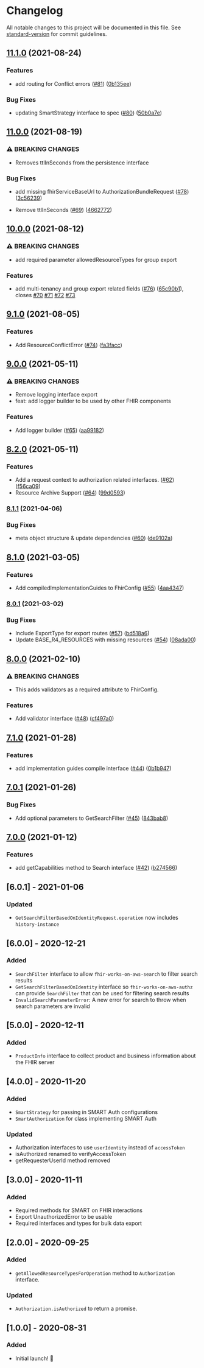 # Changelog

All notable changes to this project will be documented in this file. See [standard-version](https://github.com/conventional-changelog/standard-version) for commit guidelines.

## [11.1.0](https://github.com/awslabs/fhir-works-on-aws-interface/compare/v11.0.0...v11.1.0) (2021-08-24)


### Features

* add routing for Conflict errors ([#81](https://github.com/awslabs/fhir-works-on-aws-interface/issues/81)) ([0b135ee](https://github.com/awslabs/fhir-works-on-aws-interface/commit/0b135eed7866215149b32c0887542f72dc7dac1a))


### Bug Fixes

* updating SmartStrategy interface to spec ([#80](https://github.com/awslabs/fhir-works-on-aws-interface/issues/80)) ([50b0a7e](https://github.com/awslabs/fhir-works-on-aws-interface/commit/50b0a7e322b1b3393574620539a83d137b706820))

## [11.0.0](https://github.com/awslabs/fhir-works-on-aws-interface/compare/v10.0.0...v11.0.0) (2021-08-19)


### ⚠ BREAKING CHANGES

* Removes ttlInSeconds from the persistence interface

### Bug Fixes

* add missing fhirServiceBaseUrl to AuthorizationBundleRequest ([#78](https://github.com/awslabs/fhir-works-on-aws-interface/issues/78)) ([3c56239](https://github.com/awslabs/fhir-works-on-aws-interface/commit/3c562396f54735053ea61a3f2127b079561279ff))


* Remove ttlInSeconds ([#69](https://github.com/awslabs/fhir-works-on-aws-interface/issues/69)) ([4662772](https://github.com/awslabs/fhir-works-on-aws-interface/commit/466277287d7101f9aa841550faf9afde69cc1278))

## [10.0.0](https://github.com/awslabs/fhir-works-on-aws-interface/compare/v9.1.0...v10.0.0) (2021-08-12)


### ⚠ BREAKING CHANGES

* add required parameter allowedResourceTypes for group export

### Features

* add multi-tenancy and group export related fields ([#76](https://github.com/awslabs/fhir-works-on-aws-interface/issues/76)) ([65c90b1](https://github.com/awslabs/fhir-works-on-aws-interface/commit/65c90b10bf3a7de62886dc8e1f59ae0c5415cf1e)), closes [#70](https://github.com/awslabs/fhir-works-on-aws-interface/issues/70) [#71](https://github.com/awslabs/fhir-works-on-aws-interface/issues/71) [#72](https://github.com/awslabs/fhir-works-on-aws-interface/issues/72) [#73](https://github.com/awslabs/fhir-works-on-aws-interface/issues/73)

## [9.1.0](https://github.com/awslabs/fhir-works-on-aws-interface/compare/v9.0.0...v9.1.0) (2021-08-05)


### Features

* Add ResourceConflictError ([#74](https://github.com/awslabs/fhir-works-on-aws-interface/issues/74)) ([fa3facc](https://github.com/awslabs/fhir-works-on-aws-interface/commit/fa3facc0b07230d15514f5aa27d422e33a1d0ae1))

## [9.0.0](https://github.com/awslabs/fhir-works-on-aws-interface/compare/v8.2.0...v9.0.0) (2021-05-11)


### ⚠ BREAKING CHANGES

* Remove logging interface export 
* feat: add logger builder to be used by other FHIR components 

### Features

* Add logger builder ([#65](https://github.com/awslabs/fhir-works-on-aws-interface/issues/65)) ([aa99182](https://github.com/awslabs/fhir-works-on-aws-interface/commit/aa9918297fe3d4e5d5b81efe62c774ccc1083914))

## [8.2.0](https://github.com/awslabs/fhir-works-on-aws-interface/compare/v8.1.1...v8.2.0) (2021-05-11)


### Features

* Add a request context to authorization related interfaces. ([#62](https://github.com/awslabs/fhir-works-on-aws-interface/issues/62)) ([f56ca09](https://github.com/awslabs/fhir-works-on-aws-interface/commit/f56ca091b72bc16053cfe7894bb759b486db9635))
* Resource Archive Support ([#64](https://github.com/awslabs/fhir-works-on-aws-interface/issues/64)) ([99d0593](https://github.com/awslabs/fhir-works-on-aws-interface/commit/99d05931b3bc931b356e8e74cc5fb203c96be049))

### [8.1.1](https://github.com/awslabs/fhir-works-on-aws-interface/compare/v8.1.0...v8.1.1) (2021-04-06)


### Bug Fixes

* meta object structure & update dependencies ([#60](https://github.com/awslabs/fhir-works-on-aws-interface/issues/60)) ([de9102a](https://github.com/awslabs/fhir-works-on-aws-interface/commit/de9102a7840db148dbdc76bd2a90750d60f7a006))

## [8.1.0](https://github.com/awslabs/fhir-works-on-aws-interface/compare/v8.0.1...v8.1.0) (2021-03-05)


### Features

* Add compiledImplementationGuides to FhirConfig ([#55](https://github.com/awslabs/fhir-works-on-aws-interface/issues/55)) ([4aa4347](https://github.com/awslabs/fhir-works-on-aws-interface/commit/4aa4347e31b334b05761cf10e2db89445674ce97))

### [8.0.1](https://github.com/awslabs/fhir-works-on-aws-interface/compare/v8.0.0...v8.0.1) (2021-03-02)


### Bug Fixes

* Include ExportType for export routes ([#57](https://github.com/awslabs/fhir-works-on-aws-interface/issues/57)) ([bd518a6](https://github.com/awslabs/fhir-works-on-aws-interface/commit/bd518a6c03397ba9896972c3f2ff200e3d6f68ee))
* Update BASE_R4_RESOURCES with missing resources ([#54](https://github.com/awslabs/fhir-works-on-aws-interface/issues/54)) ([08ada00](https://github.com/awslabs/fhir-works-on-aws-interface/commit/08ada005426132377a65860e0faa9870fa6c0ad7))

## [8.0.0](https://github.com/awslabs/fhir-works-on-aws-interface/compare/v7.1.0...v8.0.0) (2021-02-10)


### ⚠ BREAKING CHANGES

* This adds validators as a required attribute to FhirConfig. 

### Features

* Add validator interface ([#48](https://github.com/awslabs/fhir-works-on-aws-interface/issues/48)) ([cf497a0](https://github.com/awslabs/fhir-works-on-aws-interface/commit/cf497a0f565821effe6169df44202c02a00eef95))

## [7.1.0](https://github.com/awslabs/fhir-works-on-aws-interface/compare/v7.0.1...v7.1.0) (2021-01-28)


### Features

* add implementation guides compile interface ([#44](https://github.com/awslabs/fhir-works-on-aws-interface/issues/44)) ([0b1b947](https://github.com/awslabs/fhir-works-on-aws-interface/commit/0b1b9479bc50e7e21a859bd9583fc53e6a7bdbeb))

## [7.0.1](https://github.com/awslabs/fhir-works-on-aws-interface/compare/v7.0.0...v7.0.1) (2021-01-26)


### Bug Fixes

* Add optional parameters to GetSearchFilter ([#45](https://github.com/awslabs/fhir-works-on-aws-interface/issues/45)) ([843bab8](https://github.com/awslabs/fhir-works-on-aws-interface/commit/843bab823a7ec6b77217556d806505a677f83c7a))

## [7.0.0](https://github.com/awslabs/fhir-works-on-aws-interface/compare/v6.0.1...v7.0.0) (2021-01-12)


### Features

* add getCapabilities method to Search interface ([#42](https://github.com/awslabs/fhir-works-on-aws-interface/issues/42)) ([b274566](https://github.com/awslabs/fhir-works-on-aws-interface/commit/b274566c71899a2bd7c7d9112bfd85c889678ad4))

## [6.0.1] - 2021-01-06

### Updated
* `GetSearchFilterBasedOnIdentityRequest.operation` now includes `history-instance`

## [6.0.0] - 2020-12-21

### Added
- `SearchFilter` interface to allow `fhir-works-on-aws-search` to filter search results
- `GetSearchFilterBasedOnIdentity` interface so `fhir-works-on-aws-authz` can provide `SearchFilter` that can be used for filtering search results
- `InvalidSearchParameterError`: A new error for search to throw when search parameters are invalid

## [5.0.0] - 2020-12-11

### Added
- `ProductInfo` interface to collect product and business information about the FHIR server

## [4.0.0] - 2020-11-20

### Added
- `SmartStrategy` for passing in SMART Auth configurations
- `SmartAuthorization` for class implementing SMART Auth 

### Updated
- Authorization interfaces to use `userIdentity` instead of `accessToken`
- isAuthorized renamed to verifyAccessToken
- getRequesterUserId method removed

## [3.0.0] - 2020-11-11

### Added
- Required methods for SMART on FHIR interactions
- Export UnauthorizedError to be usable
- Required interfaces and types for bulk data export

## [2.0.0] - 2020-09-25

### Added
- `getAllowedResourceTypesForOperation` method to `Authorization` interface.

### Updated
- `Authorization.isAuthorized` to return a promise.

## [1.0.0] - 2020-08-31

### Added

- Initial launch! :rocket:
